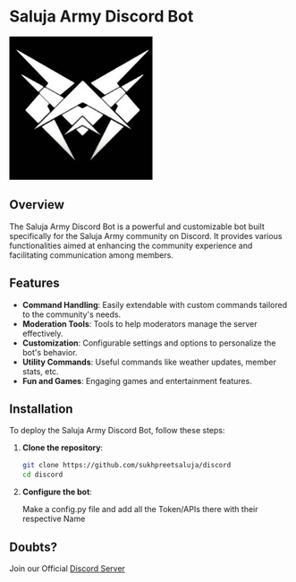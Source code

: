 # Saluja Army Discord Bot

![Saluja Army Discord Bot Logo](Logo.jpg)

## Overview
The Saluja Army Discord Bot is a powerful and customizable bot built specifically for the Saluja Army community on Discord. It provides various functionalities aimed at enhancing the community experience and facilitating communication among members.

## Features
- **Command Handling**: Easily extendable with custom commands tailored to the community's needs.
- **Moderation Tools**: Tools to help moderators manage the server effectively.
- **Customization**: Configurable settings and options to personalize the bot's behavior.
- **Utility Commands**: Useful commands like weather updates, member stats, etc.
- **Fun and Games**: Engaging games and entertainment features.

## Installation
To deploy the Saluja Army Discord Bot, follow these steps:

1. **Clone the repository**:
   ```bash
   git clone https://github.com/sukhpreetsaluja/discord
   cd discord

2. **Configure the bot**:

    Make a config.py file and add all the Token/APIs there with their respective Name


## Doubts?

  Join our Official [Discord Server](https://sukh.gg/discord)

